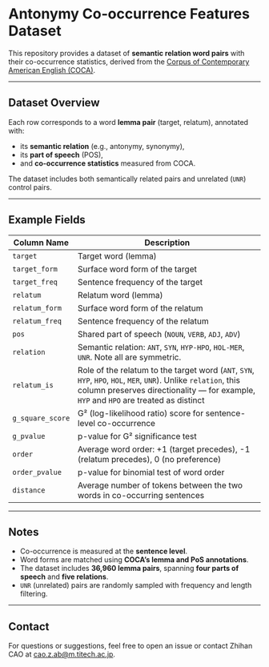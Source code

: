 # Antonymy Co-occurrence Features Dataset

This repository provides a dataset of **semantic relation word pairs** with their co-occurrence statistics, derived from the [Corpus of Contemporary American English (COCA)](https://www.english-corpora.org/coca/).

---

## Dataset Overview

Each row corresponds to a word **lemma pair** (target, relatum), annotated with:

- its **semantic relation** (e.g., antonymy, synonymy),
- its **part of speech** (POS),
- and **co-occurrence statistics** measured from COCA.

The dataset includes both semantically related pairs and unrelated (`UNR`) control pairs.

---

## Example Fields

| Column Name       | Description |
|-------------------|-------------|
| `target`          | Target word (lemma) |
| `target_form`     | Surface word form of the target |
| `target_freq`     | Sentence frequency of the target |
| `relatum`         | Relatum word (lemma) |
| `relatum_form`    | Surface word form of the relatum |
| `relatum_freq`    | Sentence frequency of the relatum |
| `pos`             | Shared part of speech (`NOUN`, `VERB`, `ADJ`, `ADV`) |
| `relation`        | Semantic relation: `ANT`, `SYN`, `HYP-HPO`, `HOL-MER`, `UNR`. Note all are symmetric. |
| `relatum_is`      | Role of the relatum to the target word (`ANT`, `SYN`, `HYP`, `HPO`, `HOL`, `MER`, `UNR`). Unlike `relation`, this column preserves directionality — for example, `HYP` and `HPO` are treated as distinct |
| `g_square_score`  | G² (log-likelihood ratio) score for sentence-level co-occurrence |
| `g_pvalue`        | p-value for G² significance test |
| `order`           | Average word order: +1 (target precedes), -1 (relatum precedes), 0 (no preference) |
| `order_pvalue`    | p-value for binomial test of word order |
| `distance`        | Average number of tokens between the two words in co-occurring sentences |

---

## Notes

- Co-occurrence is measured at the **sentence level**.
- Word forms are matched using **COCA’s lemma and PoS annotations**.
- The dataset includes **36,960 lemma pairs**, spanning **four parts of speech** and **five relations**.
- `UNR` (unrelated) pairs are randomly sampled with frequency and length filtering.

---

## Contact

For questions or suggestions, feel free to open an issue or contact Zhihan CAO at cao.z.ab@m.titech.ac.jp.



